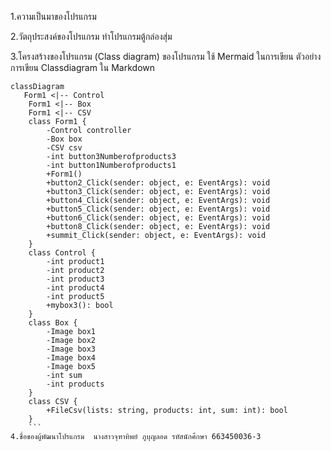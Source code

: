 
1.ความเป็นมาของโปรแกรม 

2.วัตถุประสงค์ของโปรแกรม
ทำโปรแกรมตู้กล่องสุ่ม

3.โครงสร้างของโปรแกรม (Class diagram) ของโปรแกรม ใช้ Mermaid ในการเขียน ตัวอย่าง การเขียน Classdiagram ใน Markdown


```mermaid
classDiagram
   Form1 <|-- Control
    Form1 <|-- Box
    Form1 <|-- CSV
    class Form1 {
        -Control controller
        -Box box
        -CSV csv
        -int button3Numberofproducts3
        -int button1Numberofproducts1
        +Form1()
        +button2_Click(sender: object, e: EventArgs): void
        +button3_Click(sender: object, e: EventArgs): void
        +button4_Click(sender: object, e: EventArgs): void
        +button5_Click(sender: object, e: EventArgs): void
        +button6_Click(sender: object, e: EventArgs): void
        +button8_Click(sender: object, e: EventArgs): void
        +summit_Click(sender: object, e: EventArgs): void
    }
    class Control {
        -int product1
        -int product2
        -int product3
        -int product4
        -int product5
        +mybox3(): bool
    }
    class Box {
        -Image box1
        -Image box2
        -Image box3
        -Image box4
        -Image box5
        -int sum
        -int products
    }
    class CSV {
        +FileCsv(lists: string, products: int, sum: int): bool
    }
    ```
4.ชื่อของผู้พัฒนาโปรแกรม  นางสาวจุฑาทิพย์ ภูบุญลอด รหัสนักศึกษา 663450036-3
